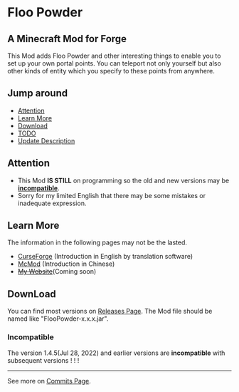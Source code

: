 # Floo Powder

## **A Minecraft Mod for Forge**

This Mod adds Floo Powder and other interesting things to enable you to set up your own portal points. You can teleport
not
only yourself but also other kinds of entity which you specify to these points from anywhere.

##  Jump around

* [Attention](#attention)
* [Learn More](#learn-more)
* [Download](#download)
* [TODO](#TODO)
* [Update Description](#update-description)

## Attention

* This Mod **IS STILL** on programming so the old and new versions may be [**incompatible**](#incompatible).
* Sorry for my limited English that there may be some mistakes or inadequate expression.

## Learn More

The information in the following pages may not be the lasted.

* [CurseForge](https://www.curseforge.com/minecraft/mc-mods/floo-powder) (Introduction in English by translation
  software)
* [McMod](https://www.mcmod.cn/class/6502.html) (Introduction in Chinese)
* [~~My Website~~]()(Coming soon)

## DownLoad

You can find most versions on [Releases Page](https://github.com/C20C01/Floo_Powder/releases). The Mod file should be
named like "FlooPowder-x.x.x.jar".

### **Incompatible**

The version 1.4.5(Jul 28, 2022) and earlier versions are **incompatible** with subsequent versions ! ! !

***
See more on [Commits Page](https://github.com/C20C01/Floo_Powder/commits).
